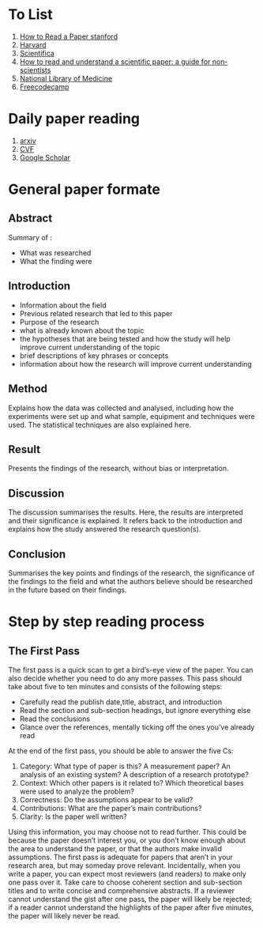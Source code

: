 # To List

1. [How to Read a Paper stanford](https://web.stanford.edu/class/ee384m/Handouts/HowtoReadPaper.pdf)
2. [Harvard](https://www.eecs.harvard.edu/~michaelm/postscripts/ReadPaper.pdf)
3. [Scientifica](https://www.scientifica.uk.com/neurowire/gradhacks-a-guide-to-reading-research-papers#)
4. [How to read and understand a scientific paper: a guide for non-scientists](https://blogs.lse.ac.uk/impactofsocialsciences/2016/05/09/how-to-read-and-understand-a-scientific-paper-a-guide-for-non-scientists/)
5. [National Library of Medicine](https://www.ncbi.nlm.nih.gov/pmc/articles/PMC3687192/)
6. [Freecodecamp](https://www.freecodecamp.org/news/building-a-habit-of-reading-research-papers/)

# Daily paper reading

1. [arxiv](https://arxiv.org/list/cs.CV/new)
2. [CVF](https://openaccess.thecvf.com/menu)
3. [Google Scholar](https://scholar.google.com/scholar?hl=en&as_sdt=0,5&q=%22computer+vision%22&scisbd=1)

# General paper formate
## Abstract
Summary of :
* What was researched 
* What the finding were

## Introduction
* Information about the field
* Previous related research that led to this paper
* Purpose of the research
* what is already known about the topic
* the hypotheses that are being tested and how the study will help improve current understanding of the topic
* brief descriptions of key phrases or concepts
* information about how the research will improve current understanding

## Method

Explains how the data was collected and analysed, including how the experiments were set up and what sample, equipment and techniques were used. The statistical techniques are also explained here.

## Result

Presents the findings of the research, without bias or interpretation.



## Discussion

The discussion summarises the results. Here, the results are interpreted and their significance is explained. It refers back to the introduction and explains how the study answered the research question(s).

## Conclusion
Summarises the key points and findings of the research, the significance of the findings to the field and what the authors believe should be researched in the future based on their findings.


# Step by step reading process

## The First Pass 
The first pass is a quick scan to get a bird’s-eye view of
the paper. You can also decide whether you need to do any
more passes. This pass should take about five to ten minutes
and consists of the following steps:
* Carefully read the publish date,title, abstract, and introduction
* Read the section and sub-section headings, but ignore
everything else
* Read the conclusions
* Glance over the references, mentally ticking off the
ones you’ve already read

At the end of the first pass, you should be able to answer
the five Cs:

1. Category: What type of paper is this? A measurement paper? An analysis of an existing system? A
description of a research prototype?
2. Context: Which other papers is it related to? Which
theoretical bases were used to analyze the problem?
3. Correctness: Do the assumptions appear to be valid?
4. Contributions: What are the paper’s main contributions?
5. Clarity: Is the paper well written?

Using this information, you may choose not to read further. This could be because the paper doesn’t interest you,
or you don’t know enough about the area to understand the
paper, or that the authors make invalid assumptions. The
first pass is adequate for papers that aren’t in your research
area, but may someday prove relevant.
Incidentally, when you write a paper, you can expect most
reviewers (and readers) to make only one pass over it. Take
care to choose coherent section and sub-section titles and
to write concise and comprehensive abstracts. If a reviewer
cannot understand the gist after one pass, the paper will
likely be rejected; if a reader cannot understand the highlights of the paper after five minutes, the paper will likely never be read.
